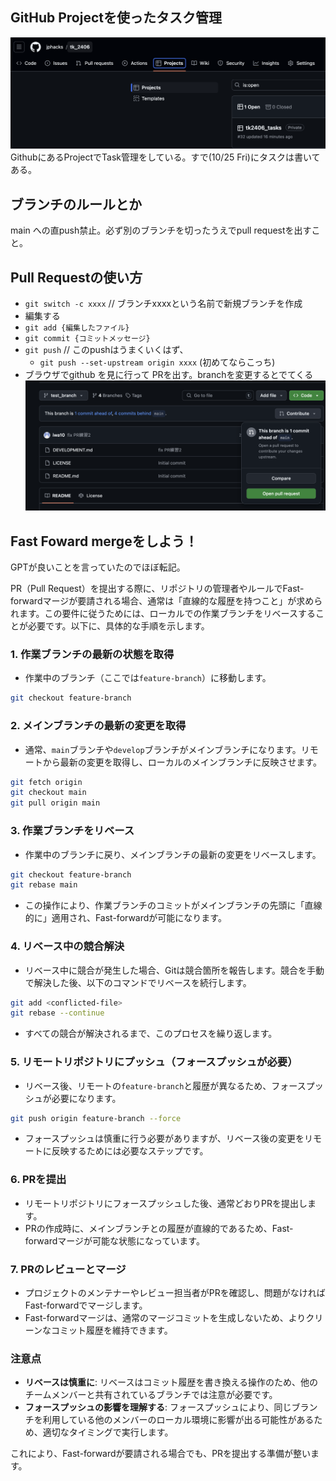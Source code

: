 ## GitHub Projectを使ったタスク管理

![](./proj_task.png)
GithubにあるProjectでTask管理をしている。すで(10/25 Fri)にタスクは書いてある。

## ブランチのルールとか
main への直push禁止。必ず別のブランチを切ったうえでpull requestを出すこと。



## Pull Requestの使い方
- `git switch -c xxxx` // ブランチxxxxという名前で新規ブランチを作成
- 編集する
- `git add {編集したファイル}`
- `git commit {コミットメッセージ}`
- `git push` // このpushはうまくいくはず、
    -  `git push --set-upstream origin xxxx` (初めてならこっち)
- ブラウザでgithub を見に行って PRを出す。branchを変更するとでてくる
![](./pr_test.png)


## Fast Foward mergeをしよう！
GPTが良いことを言っていたのでほぼ転記。

PR（Pull Request）を提出する際に、リポジトリの管理者やルールでFast-forwardマージが要請される場合、通常は「直線的な履歴を持つこと」が求められます。この要件に従うためには、ローカルでの作業ブランチをリベースすることが必要です。以下に、具体的な手順を示します。

### 1. **作業ブランチの最新の状態を取得**
   - 作業中のブランチ（ここでは`feature-branch`）に移動します。
   ```bash
   git checkout feature-branch
   ```

### 2. **メインブランチの最新の変更を取得**
   - 通常、`main`ブランチや`develop`ブランチがメインブランチになります。リモートから最新の変更を取得し、ローカルのメインブランチに反映させます。
   ```bash
   git fetch origin
   git checkout main
   git pull origin main
   ```

### 3. **作業ブランチをリベース**
   - 作業中のブランチに戻り、メインブランチの最新の変更をリベースします。
   ```bash
   git checkout feature-branch
   git rebase main
   ```
   - この操作により、作業ブランチのコミットがメインブランチの先頭に「直線的に」適用され、Fast-forwardが可能になります。

### 4. **リベース中の競合解決**
   - リベース中に競合が発生した場合、Gitは競合箇所を報告します。競合を手動で解決した後、以下のコマンドでリベースを続行します。
   ```bash
   git add <conflicted-file>
   git rebase --continue
   ```
   - すべての競合が解決されるまで、このプロセスを繰り返します。

### 5. **リモートリポジトリにプッシュ（フォースプッシュが必要）**
   - リベース後、リモートの`feature-branch`と履歴が異なるため、フォースプッシュが必要になります。
   ```bash
   git push origin feature-branch --force
   ```
   - フォースプッシュは慎重に行う必要がありますが、リベース後の変更をリモートに反映するためには必要なステップです。

### 6. **PRを提出**
   - リモートリポジトリにフォースプッシュした後、通常どおりPRを提出します。
   - PRの作成時に、メインブランチとの履歴が直線的であるため、Fast-forwardマージが可能な状態になっています。

### 7. **PRのレビューとマージ**
   - プロジェクトのメンテナーやレビュー担当者がPRを確認し、問題がなければFast-forwardでマージします。
   - Fast-forwardマージは、通常のマージコミットを生成しないため、よりクリーンなコミット履歴を維持できます。

### 注意点
- **リベースは慎重に**: リベースはコミット履歴を書き換える操作のため、他のチームメンバーと共有されているブランチでは注意が必要です。
- **フォースプッシュの影響を理解する**: フォースプッシュにより、同じブランチを利用している他のメンバーのローカル環境に影響が出る可能性があるため、適切なタイミングで実行します。

これにより、Fast-forwardが要請される場合でも、PRを提出する準備が整います。